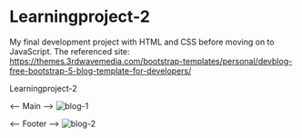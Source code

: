# Learningproject-2
My final development project with HTML and CSS before moving on to JavaScript.
The referenced site: https://themes.3rdwavemedia.com/bootstrap-templates/personal/devblog-free-bootstrap-5-blog-template-for-developers/

Learningproject-2


<-- Main -->
![blog-1](https://github.com/user-attachments/assets/52c340cd-84f4-4f24-9b97-0cc0b770c5de)

<-- Footer -->
![blog-2](https://github.com/user-attachments/assets/599eb099-cd32-40ca-8ca9-884e321906ff)
